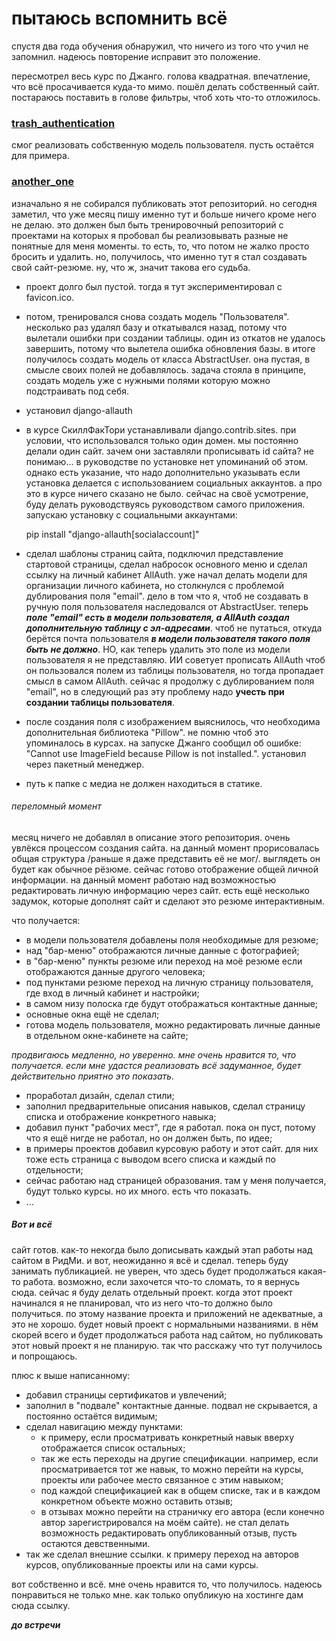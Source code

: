 # пытаюсь вспомнить всё

спустя два года обучения обнаружил, что ничего из того что учил не запомнил. 
надеюсь повторение исправит это положение.

пересмотрел весь курс по Джанго. голова квадратная. впечатление, что всё просачивается куда-то мимо.
пошёл делать собственный сайт. постараюсь поставить в голове фильтры, чтоб хоть что-то отложилось.

### [trash_authentication](trash_authentication)
смог реализовать собственную модель пользователя. пусть остаётся для примера.

### [another_one](another_one)
изначально я не собирался публиковать этот репозиторий. но сегодня заметил, что уже месяц пишу именно тут и больше 
ничего кроме него не делаю. это должен был быть тренировочный репозиторий с проектами на которых я пробовал бы 
реализовывать разные не понятные для меня моменты. то есть, то, что потом не жалко просто бросить и удалить. но, 
получилось, что именно тут я стал создавать свой сайт-резюме. ну, что ж, значит такова его судьба.
- проект долго был пустой. тогда я тут экспериментировал с favicon.ico.
- потом, тренировался снова создать модель "Пользователя". несколько раз удалял базу и откатывался назад, потому что 
вылетали ошибки при создании таблицы. один из откатов не удалось завершить, потому что вылетела ошибка обновления базы. 
в итоге получилось создать модель от класса AbstractUser. она пустая, в смысле своих полей не добавлялось. задача стояла 
в принципе, создать модель уже с нужными полями которую можно подстраивать под себя.
- установил django-allauth
- в курсе СкиллФакТори устанавливали django.contrib.sites. при условии, что использовался только один домен. мы 
постоянно делали один сайт. зачем они заставляли прописывать id сайта? не понимаю... в руководстве по установке нет 
упоминаний об этом. однако есть указание, что надо дополнительно указывать если установка делается с использованием 
социальных аккаунтов. а про это в курсе ничего сказано не было. сейчас на своё усмотрение, буду делать руководствуясь 
руководством самого приложения. запускаю установку с социальными аккаунтами:


    pip install "django-allauth[socialaccount]"

- сделал шаблоны страниц сайта, подключил представление стартовой страницы, сделал набросок основного меню и сделал 
ссылку на личный кабинет AllAuth. уже начал делать модели для организации личного кабинета, но столкнулся с проблемой 
дублирования поля "email". дело в том что я, чтоб не создавать в ручную поля пользователя наследовался от AbstractUser. 
теперь _**поле "email" есть в модели пользователя, а AllAuth создал дополнительную таблицу с эл-адресами**_. чтоб не 
путаться, откуда берётся почта пользователя _**в модели пользователя такого поля быть не должно**_. НО, как теперь 
удалить это поле из модели пользователя я не представляю. ИИ советует прописать AllAuth чтоб он пользовался полем 
из таблицы пользователя, но тогда пропадает смысл в самом AllAuth. сейчас я продолжу с дублированием поля "email", 
но в следующий раз эту проблему надо **учесть при создании таблицы пользователя**.
- после создания поля с изображением выяснилось, что необходима дополнительная библиотека "Pillow". не помню чтоб это 
упоминалось в курсах. на запуске Джанго сообщил об ошибке: "Cannot use ImageField because Pillow is not installed.". 
установил через пакетный менеджер.
- путь к папке с медиа не должен находиться в статике.
###### переломный момент
месяц ничего не добавлял в описание этого репозитория. очень увлёкся процессом создания сайта. на данный момент 
прорисовалась общая структура /раньше я даже представить её не мог/. выглядеть он будет как обычное рёзюме. сейчас 
готово отображение общей личной информации. на данный момент работаю над возможностью редактировать личную информацию 
через сайт. есть ещё несколько задумок, которые дополнят сайт и сделают это резюме интерактивным.

что получается:
- в модели пользователя добавлены поля необходимые для резюме;
- над "бар-меню" отображаются личные данные с фотографией;
- в "бар-меню" пункты резюме или переход на моё резюме если отображаются данные другого человека;
- под пунктами резюме переход на личную страницу пользователя, где вход в личный кабинет и настройки;
- в самом низу полоска где будут отображаться контактные данные;
- основные окна ещё не сделал;
- готова модель пользователя, можно редактировать личные данные в отдельном окне-кабинете на сайте;

_продвигаюсь медленно, но уверенно. мне очень нравится то, что получается. если мне удастся реализовать 
всё задуманное, будет действительно приятно это показать._
- проработал дизайн, сделал стили;
- заполнил предварительные описания навыков, сделал страницу списка и отображение конкретного навыка;
- добавил пункт "рабочих мест", где я работал. пока он пуст, потому что я ещё нигде не работал, но он должен быть, 
по идее;
- в примеры проектов добавил курсовую работу и этот сайт. для них тоже есть страница с выводом всего списка и каждый 
по отдельности;
- сейчас работаю над страницей образования. там у меня получается, будут только курсы. но их много. есть что показать.
- ...

##### Вот и всё
сайт готов. как-то некогда было дописывать каждый этап работы над сайтом в РидМи. и вот, неожиданно я всё и сделал.
теперь буду занимать публикацией. не уверен, что здесь будет продолжаться какая-то работа. возможно, если захочется 
что-то сломать, то я вернусь сюда. сейчас я буду делать отдельный проект. когда этот проект начинался я не планировал,
что из него что-то должно было получиться. по этому название проекта и приложений не адекватные, а это не хорошо.
будет новый проект с нормальными названиями. в нём скорей всего и будет продолжаться работа над сайтом, но публиковать 
этот новый проект я не планирую. так что расскажу что тут получилось и попрощаюсь.

плюс к выше написанному:
- добавил страницы сертификатов и увлечений;
- заполнил в "подвале" контактные данные. подвал не скрывается, а постоянно остаётся видимым;
- сделал навигацию между пунктами:
  - к примеру, если просматривать конкретный навык вверху отображается список остальных;
  - так же есть переходы на другие спецификации. например, если просматривается тот же навык, то можно перейти на курсы, 
проекты или рабочее место связанное с этим навыком;
  - под каждой спецификацией как в общем списке, так и в каждом конкретном объекте можно оставить отзыв;
  - в отзывах можно перейти на страничку его автора (если конечно автор зарегистрировался на моём сайте). 
не стал делать возможность редактировать опубликованный отзыв, пусть остаются девственными.
- так же сделал внешние ссылки. к примеру переход на авторов курсов, опубликованные проекты или на сами курсы.

вот собственно и всё. мне очень нравится то, что получилось. надеюсь понравиться не только мне. как только опубликую 
на хостинге дам сюда ссылку.

_**до встречи**_
